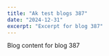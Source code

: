 ```yaml
---
title: "Ak test blogs 387"
date: "2024-12-31"
excerpt: "Excerpt for blog 387"
---
```


Blog content for blog 387